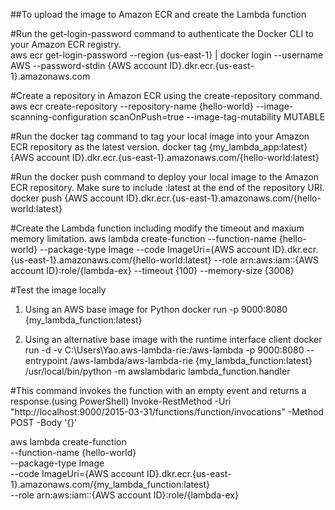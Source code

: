 
##To upload the image to Amazon ECR and create the Lambda function

#Run the get-login-password command to authenticate the Docker CLI to your Amazon ECR registry.  
aws ecr get-login-password --region {us-east-1} | docker login --username AWS --password-stdin {AWS account ID}.dkr.ecr.{us-east-1}.amazonaws.com

#Create a repository in Amazon ECR using the create-repository command.
aws ecr create-repository --repository-name {hello-world} --image-scanning-configuration scanOnPush=true --image-tag-mutability MUTABLE

#Run the docker tag command to tag your local image into your Amazon ECR repository as the latest version.
docker tag {my_lambda_app:latest} {AWS account ID}.dkr.ecr.{us-east-1}.amazonaws.com/{hello-world:latest}

#Run the docker push command to deploy your local image to the Amazon ECR repository. Make sure to include :latest at the end of the repository URI.
docker push {AWS account ID}.dkr.ecr.{us-east-1}.amazonaws.com/{hello-world:latest}

#Create the Lambda function including modify the timeout and maxium memory limitation.
aws lambda create-function --function-name {hello-world} --package-type Image --code ImageUri={AWS account ID}.dkr.ecr.{us-east-1}.amazonaws.com/{hello-world:latest} --role arn:aws:iam::{AWS account ID}:role/{lambda-ex} --timeout {100} --memory-size {3008}


#Test the image locally 

1. Using an AWS base image for Python
docker run -p 9000:8080 {my_lambda_function:latest}

2. Using an alternative base image with the runtime interface client
docker run -d -v C:\Users\Yao\.aws-lambda-rie:/aws-lambda -p 9000:8080 --entrypoint /aws-lambda/aws-lambda-rie {my_lambda_function:latest} /usr/local/bin/python -m awslambdaric lambda_function.handler

#This command invokes the function with an empty event and returns a response.(using PowerShell)
Invoke-RestMethod -Uri "http://localhost:9000/2015-03-31/functions/function/invocations" -Method POST -Body '{}'

aws lambda create-function \
  --function-name {hello-world} \
  --package-type Image \
  --code ImageUri={AWS account ID}.dkr.ecr.{us-east-1}.amazonaws.com/{my_lambda_function:latest} \
  --role arn:aws:iam::{AWS account ID}:role/{lambda-ex}



